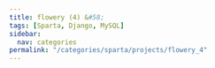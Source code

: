 ```yaml
---
title: flowery (4) &#58;
tags: [Sparta, Django, MySQL]
sidebar:
  nav: categories
permalink: "/categories/sparta/projects/flowery_4"
---
```


<!-- more -->

<br/>
